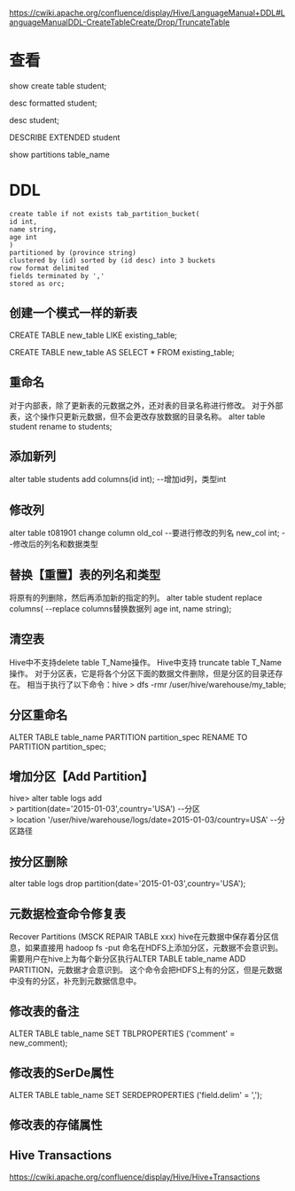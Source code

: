https://cwiki.apache.org/confluence/display/Hive/LanguageManual+DDL#LanguageManualDDL-CreateTableCreate/Drop/TruncateTable

# 查看
show create table student;

desc formatted student;

desc student;

DESCRIBE EXTENDED student

show partitions table_name  

# DDL
```
create table if not exists tab_partition_bucket(
id int,
name string,
age int
)
partitioned by (province string)
clustered by (id) sorted by (id desc) into 3 buckets
row format delimited
fields terminated by ','
stored as orc;
```

## 创建一个模式一样的新表
CREATE TABLE new_table LIKE existing_table;

CREATE TABLE new_table AS SELECT * FROM existing_table; 


## 重命名
对于内部表，除了更新表的元数据之外，还对表的目录名称进行修改。
对于外部表，这个操作只更新元数据，但不会更改存放数据的目录名称。
alter table student rename to students;

## 添加新列
alter table students
add columns(id int); --增加id列，类型int

## 修改列
alter table t081901
change column old_col --要进行修改的列名
new_col int; --修改后的列名和数据类型

## 替换【重置】表的列名和类型
将原有的列删除，然后再添加新的指定的列。
alter table student 
replace columns( --replace columns替换数据列
age int,
name string);

## 清空表
Hive中不支持delete table T_Name操作。
Hive中支持 truncate table T_Name操作。
对于分区表，它是将各个分区下面的数据文件删除，但是分区的目录还存在。
相当于执行了以下命令：hive > dfs -rmr /user/hive/warehouse/my_table;

## 分区重命名
ALTER TABLE table_name PARTITION partition_spec RENAME TO PARTITION partition_spec;

## 增加分区【Add Partition】
hive> alter table logs add                                            
    > partition(date='2015-01-03',country='USA')      --分区                
    > location '/user/hive/warehouse/logs/date=2015-01-03/country=USA' --分区路径


## 按分区删除    
alter table logs drop partition(date='2015-01-03',country='USA');   

## 元数据检查命令修复表
Recover Partitions (MSCK REPAIR TABLE xxx)
hive在元数据中保存着分区信息，如果直接用 hadoop fs -put 命名在HDFS上添加分区，元数据不会意识到。
需要用户在hive上为每个新分区执行ALTER TABLE table_name ADD PARTITION，元数据才会意识到。 
这个命令会把HDFS上有的分区，但是元数据中没有的分区，补充到元数据信息中。


## 修改表的备注
ALTER TABLE table_name SET TBLPROPERTIES ('comment' = new_comment);

## 修改表的SerDe属性
ALTER TABLE table_name SET SERDEPROPERTIES ('field.delim' = ',');

## 修改表的存储属性

## Hive Transactions
https://cwiki.apache.org/confluence/display/Hive/Hive+Transactions